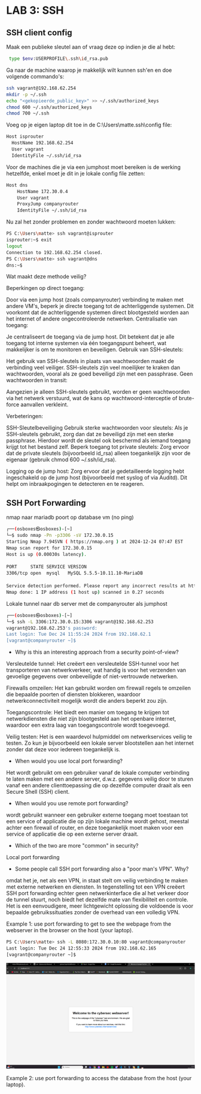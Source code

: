# LAB 3: SSH

## SSH client config


Maak een publieke sleutel aan of vraag deze op indien je die al hebt:
```bash
 type $env:USERPROFILE\.ssh\id_rsa.pub
 ```

 Ga naar de machine waarop je makkelijk wilt kunnen ssh'en en doe volgende commando's:
```bash
ssh vagrant@192.168.62.254
mkdir -p ~/.ssh
echo "<gekopieerde_public_key>" >> ~/.ssh/authorized_keys
chmod 600 ~/.ssh/authorized_keys
chmod 700 ~/.ssh
```

Voeg op je eigen laptop dit toe in de C:\Users\matte\.ssh\config file:

```bash
Host isprouter
  HostName 192.168.62.254
  User vagrant
  IdentityFile ~/.ssh/id_rsa
```

Voor de machines die je via een jumphost moet bereiken is de werking hetzelfde, enkel moet je dit in je lokale config file zetten:
```bash
Host dns
    HostName 172.30.0.4
    User vagrant
    ProxyJump companyrouter
    IdentityFile ~/.ssh/id_rsa
```

Nu zal het zonder problemen en zonder wachtwoord moeten lukken:
```bash
PS C:\Users\matte> ssh vagrant@isprouter
isprouter:~$ exit
logout
Connection to 192.168.62.254 closed.
PS C:\Users\matte> ssh vagrant@dns
dns:~$
```

Wat maakt deze methode veilig?  
  

Beperkingen op direct toegang:

Door via een jump host (zoals companyrouter) verbinding te maken met andere VM's, beperk je directe toegang tot de achterliggende systemen.
Dit voorkomt dat de achterliggende systemen direct blootgesteld worden aan het internet of andere ongecontroleerde netwerken.
Centralisatie van toegang:

Je centraliseert de toegang via de jump host. Dit betekent dat je alle toegang tot interne systemen via één toegangspunt beheert, wat makkelijker is om te monitoren en beveiligen.
Gebruik van SSH-sleutels:

Het gebruik van SSH-sleutels in plaats van wachtwoorden maakt de verbinding veel veiliger. SSH-sleutels zijn veel moeilijker te kraken dan wachtwoorden, vooral als ze goed beveiligd zijn met een passphrase.
Geen wachtwoorden in transit:

Aangezien je alleen SSH-sleutels gebruikt, worden er geen wachtwoorden via het netwerk verstuurd, wat de kans op wachtwoord-interceptie of brute-force aanvallen verkleint.


Verbeteringen:  
  
SSH-Sleutelbeveiliging
Gebruik sterke wachtwoorden voor sleutels: Als je SSH-sleutels gebruikt, zorg dan dat ze beveiligd zijn met een sterke passphrase. Hierdoor wordt de sleutel ook beschermd als iemand toegang krijgt tot het bestand zelf.
Beperk toegang tot private sleutels: Zorg ervoor dat de private sleutels (bijvoorbeeld id_rsa) alleen toegankelijk zijn voor de eigenaar (gebruik chmod 600 ~/.ssh/id_rsa).  
  
Logging op de jump host: Zorg ervoor dat je gedetailleerde logging hebt ingeschakeld op de jump host (bijvoorbeeld met syslog of via Auditd). Dit helpt om inbraakpogingen te detecteren en te reageren.


## SSH Port Forwarding

nmap naar mariadb poort op database vm (no ping)  

```bash
┌──(osboxes㉿osboxes)-[~]                                                                                                                                                                                                                   
└─$ sudo nmap -Pn -p3306 -sV 172.30.0.15
Starting Nmap 7.94SVN ( https://nmap.org ) at 2024-12-24 07:47 EST                                                                                                                                                                          
Nmap scan report for 172.30.0.15                                                                                                                                                                                                            
Host is up (0.00030s latency).                                                                                                                                                                                                              
                                                                                                                                                                                                                                            
PORT     STATE SERVICE VERSION                                                                                                                                                                                                              
3306/tcp open  mysql   MySQL 5.5.5-10.11.10-MariaDB

Service detection performed. Please report any incorrect results at https://nmap.org/submit/ .
Nmap done: 1 IP address (1 host up) scanned in 0.27 seconds
```

Lokale tunnel naar db server met de companyrouter als jumphost

```bash
┌──(osboxes㉿osboxes)-[~]
└─$ ssh -L 3306:172.30.0.15:3306 vagrant@192.168.62.253                                                                                                                                                                                  
vagrant@192.168.62.253's password: 
Last login: Tue Dec 24 11:55:24 2024 from 192.168.62.1
[vagrant@companyrouter ~]$ 
```


- Why is this an interesting approach from a security point-of-view?  

Versleutelde tunnel: Het creëert een versleutelde SSH-tunnel voor het transporteren van netwerkverkeer, wat handig is voor het verzenden van gevoelige gegevens over onbeveiligde of niet-vertrouwde netwerken.

Firewalls omzeilen: Het kan gebruikt worden om firewall regels te omzeilen die bepaalde poorten of diensten blokkeren, waardoor netwerkconnectiviteit mogelijk wordt die anders beperkt zou zijn.

Toegangscontrole: Het biedt een manier om toegang te krijgen tot netwerkdiensten die niet zijn blootgesteld aan het openbare internet, waardoor een extra laag van toegangscontrole wordt toegevoegd.

Veilig testen: Het is een waardevol hulpmiddel om netwerkservices veilig te testen. Zo kun je bijvoorbeeld een lokale server blootstellen aan het internet zonder dat deze voor iedereen toegankelijk is.


- When would you use local port forwarding?  

Het wordt gebruikt om een gebruiker vanaf de lokale computer verbinding te laten maken met een andere server, d.w.z. gegevens veilig door te sturen vanaf een andere clienttoepassing die op dezelfde computer draait als een Secure Shell (SSH) client.  

- When would you use remote port forwarding?  
  
wordt gebruikt wanneer een gebruiker externe toegang moet toestaan tot een service of applicatie die op zijn lokale machine wordt gehost, meestal achter een firewall of router, en deze toegankelijk moet maken voor een service of applicatie die op een externe server draait.  

- Which of the two are more "common" in security?  

Local port forwarding  

- Some people call SSH port forwarding also a "poor man's VPN". Why?  

omdat het je, net als een VPN, in staat stelt om veilig verbinding te maken met externe netwerken en diensten. In tegenstelling tot een VPN creëert SSH port forwarding echter geen netwerkinterface die al het verkeer door de tunnel stuurt, noch biedt het dezelfde mate van flexibiliteit en controle. Het is een eenvoudigere, meer lichtgewicht oplossing die voldoende is voor bepaalde gebruikssituaties zonder de overhead van een volledig VPN.


Example 1: use port forwarding to get to see the webpage from the webserver in the browser on the host (your laptop).
```bash
PS C:\Users\matte> ssh -L 8080:172.30.0.10:80 vagrant@companyrouter
Last login: Tue Dec 24 12:55:33 2024 from 192.168.62.165
[vagrant@companyrouter ~]$
```

![hierarchy](/images/localpf.png)

Example 2: use port forwarding to access the database from the host (your laptop).